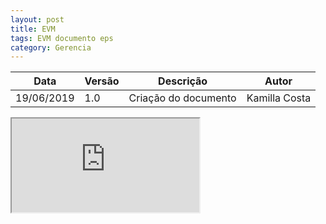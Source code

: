 ```yaml
---
layout: post
title: EVM
tags: EVM documento eps
category: Gerencia
---
```

|Data   |Versão   |Descrição   |Autor   |
|---|---|---|---|
|19/06/2019   | 1.0  |Criação do documento   |Kamilla Costa   |

<iframe src="https://docs.google.com/spreadsheets/d/e/2PACX-1vR8wK65yaP2YBkcako0ucMrMWK24LQmsLWtiWTi5va1EgrHW8DQsn_DXYjIaduwfJcMGpDE7SPVhTnM/pubhtml?widget=true&amp;headers=false"></iframe>